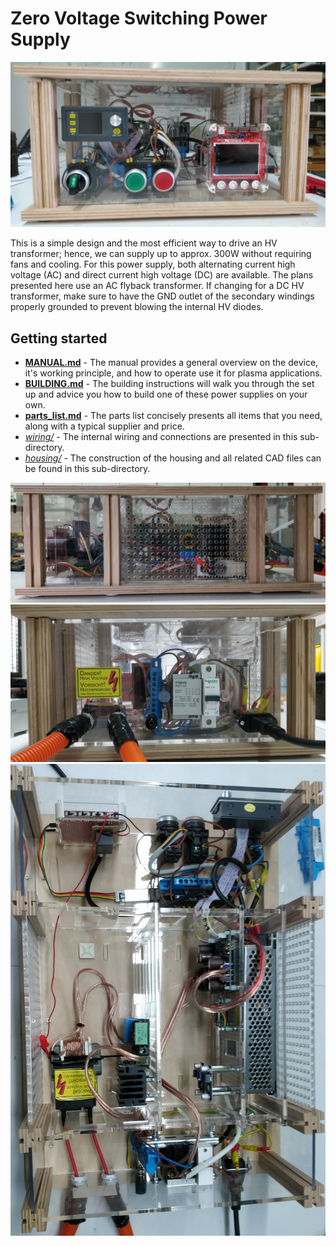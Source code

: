 # Zero Voltage Switching Power Supply

![Front view](https://github.com/SebastianDahle/PlasmaSolution/blob/master/HV_power_supplies/ZVS-driver/ZVS_front.jpg "Front view")

This is a simple design and the most efficient way to drive an HV transformer; hence, we can supply up to approx. 300W without requiring fans and cooling. For this power supply, both alternating current high voltage (AC) and direct current high voltage (DC) are available. The plans presented here use an AC flyback transformer. If changing for a DC HV transformer, make sure to have the GND outlet of the secondary windings properly grounded to prevent blowing the internal HV diodes.

## Getting started

* [**MANUAL.md**](https://github.com/SebastianDahle/PlasmaSolution/blob/master/HV_power_supplies/ZVS-driver/MANUAL.md) - The manual provides a general overview on the device, it's working principle, and how to operate use it for plasma applications.
* [**BUILDING.md**](https://github.com/SebastianDahle/PlasmaSolution/blob/master/HV_power_supplies/ZVS-driver/BUILDING.md) - The building instructions will walk you through the set up and advice you how to build one of these power supplies on your own.
* [**parts_list.md**](https://github.com/SebastianDahle/PlasmaSolution/blob/master/HV_power_supplies/ZVS-driver/parts_list.md) - The parts list concisely presents all items that you need, along with a typical supplier and price.
* [*wiring/*](https://github.com/SebastianDahle/PlasmaSolution/tree/master/HV_power_supplies/ZVS-driver/wiring) - The internal wiring and connections are presented in this sub-directory.
* [*housing/*](https://github.com/SebastianDahle/PlasmaSolution/tree/master/HV_power_supplies/ZVS-driver/housing) - The construction of the housing and all related CAD files can be found in this sub-directory.

![Side view](https://github.com/SebastianDahle/PlasmaSolution/blob/master/HV_power_supplies/ZVS-driver/ZVS_side.jpg "Side view")
![Back view](https://github.com/SebastianDahle/PlasmaSolution/blob/master/HV_power_supplies/ZVS-driver/ZVS_back.jpg "Back view")
![Inside view](https://github.com/SebastianDahle/PlasmaSolution/blob/master/HV_power_supplies/ZVS-driver/ZVS_inside.jpg "Inside view")